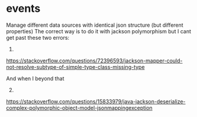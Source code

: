 # events
Manage different data sources with identical json structure (but different properties)
The correct way is to do it with jackson polymorphism but I cant get past these two errors:

1)
https://stackoverflow.com/questions/72396593/jackson-mapper-could-not-resolve-subtype-of-simple-type-class-missing-type


And when I beyond that


2)
https://stackoverflow.com/questions/15833979/java-jackson-deserialize-complex-polymorphic-object-model-jsonmappingexception
